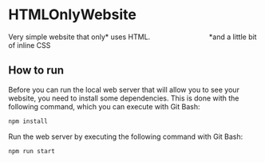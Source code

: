 # HTMLOnlyWebsite
Very simple website that only* uses HTML.                              *and a little bit of inline CSS

## How to run
Before you can run the local web server that will allow you to see your website, you need to install some dependencies. This is done with the following command, which you can execute with Git Bash:
```sh
npm install
```

Run the web server by executing the following command with Git Bash:
```sh
npm run start
```
